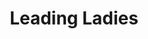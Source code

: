 ---
title: Leading Ladies
year: 2007
opening_date: 2007-01-12
closing_date: 2007-01-27
layout: productions
image:
image_caption:
image_credit:
playbill: 
category: 
details:
  Theatre: Theatre Jacksonville
  Venue: Little Theatre
cast:
  Meg Snider: Tracy Olin
  Duncan Wooley: Roger Lowe
  Doc Myers: Brad Trowbridge
  Leo Clark: Josh Waller
  Jack Gable: Joel Sumner
  Audrey: Heath Butler
  Butch Myers/Moose Frank: 
    - Daniel Owen Dungan
    - Mark Stater
  Florence Snider: Alice Beardsley
crew:
  Artistic Director: Shirley Sacks
  Technical Direcor: Jeffery L. Wagoner
  Scenic Design: Kelly J. Wagoner
  Lighting Design: Jeffery L. Wagoner
  Cosutme Design: Audrey Wagner
  Stage Manager: Kristina Elliot
  Assistant Director: T.J. Klein
  Hair and Make-up Design: Lee Hamby
  Choreograher: 
    - Sara John
    - Max Sjostrom
  Sound Design: Geoff Weeks
  Properties: 
    - Kelly J. Wagoner
    - Audrey Wagner
  Assistant Technical Director: Daniel Dungan
  Assistant Stage Manager: Rhianna Hurt
  Poster Design: Marian Snovell
  Light Board Operation: Gloria Pepe
  Sound Board Operator: Kristina Elliot
  Running Crew: 
    - Co'Relous Bryant
    - Rhianna Hurt
    - Greg Odenwald
    - Claudia Wright
  Dresser: 
    - Shannon Jones
    - Geoff Weeks
  Set Construction: 
    - Kristina Elliot
    - Alyson Mull
    - Greg Odenwald
    - Gloria Pepe
    - Jim Pieretti
    - Mark Stater
orchestra:
external_links:
---